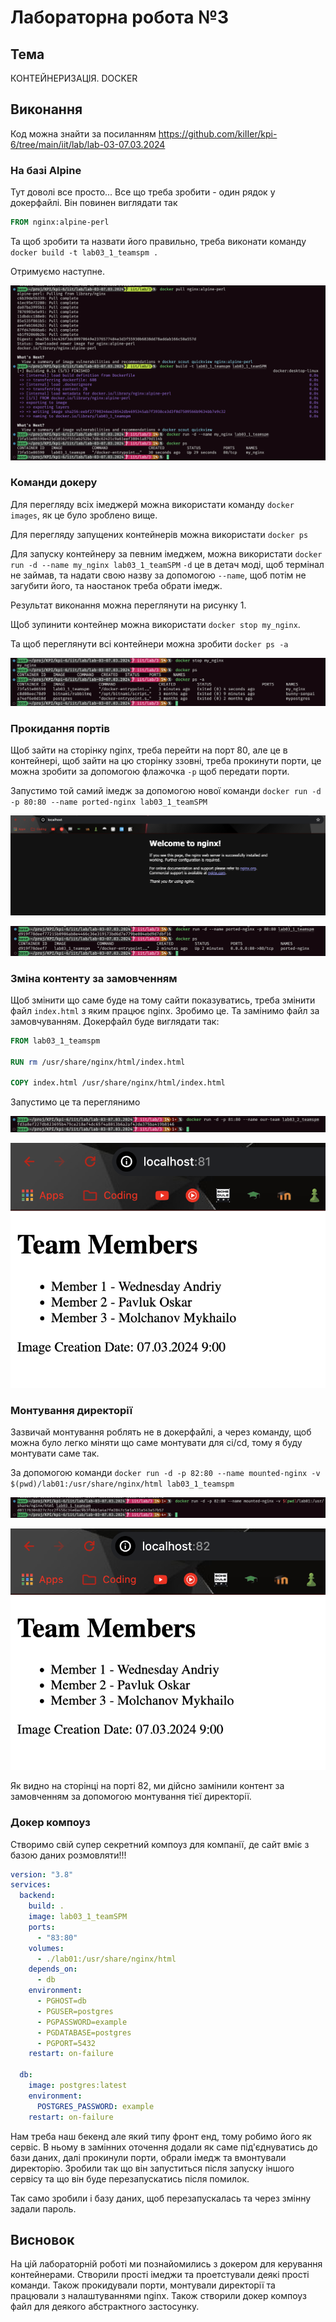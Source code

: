 # Лабораторна робота №3

## Тема

КОНТЕЙНЕРИЗАЦІЯ. DOCKER

## Виконання

Код можна знайти за посиланням <https://github.com/kiIIer/kpi-6/tree/main/iit/lab/lab-03-07.03.2024>

### На базі Alpine

Тут доволі все просто... Все що треба зробити - один рядок у докерфайлі. Він повинен виглядати так

```Dockerfile
FROM nginx:alpine-perl
```

Та щоб зробити та назвати його правильно, треба виконати команду `docker build -t lab03_1_teamspm .`

Отримуємо наступне.

![Рисунок 1 - Створення першого image](image.png)

### Команди докеру

Для перегляду всіх імеджерй можна використати команду `docker images`, як це було зроблено вище.

Для перегляду запущених контейнерів можна використати `docker ps`

Для запуску контейнеру за певним імеджем, можна використати `docker run -d --name my_nginx lab03_1_teamSPM` `-d` це в детач моді, щоб термінал не займав, та надати свою назву за допомогою `--name`, щоб потім не загубити його, та наостанок треба обрати імедж.

Результат виконання можна переглянути на рисунку 1.

Щоб зупинити контейнер можна використати `docker stop my_nginx`.

Та щоб переглянути всі контейнери можна зробити `docker ps -a`

![Рисунок 2 - Зупинка та пергляд всіх контейнерів](image-1.png)

### Прокидання портів

Щоб зайти на сторінку nginx, треба перейти на порт 80, але це в контейнері, щоб зайти на цю сторінку ззовні, треба прокинути порти, це можна зробити за допомогою флажочка `-p` щоб передати порти.

Запустимо той самий імедж за допомогою нової команди `docker run -d -p 80:80 --name ported-nginx lab03_1_teamSPM`

![Рисунок 3 - Сторінка nginx](image-2.png)

![Рисунок 4 - Запущений контейнер](image-3.png)

### Зміна контенту за замовченням

Щоб змінити що саме буде на тому сайти показуватись, треба змінити файл `index.html` з яким працює nginx. Зробимо це. Та замінимо файл за замовчуванням. Докерфайл буде виглядати так:

```Dockerfile
FROM lab03_1_teamspm

RUN rm /usr/share/nginx/html/index.html

COPY index.html /usr/share/nginx/html/index.html
```

Запустимо це та переглянимо

![Рисунок 5 - Запуск контейнеру 2](image-4.png)

![Рисунок 6 - Створена сторінка](image-5.png)

### Монтування директорії

Зазвичай монтування роблять не в докерфайлі, а через команду, щоб можна було легко міняти що саме монтувати для ci/cd, тому я буду монтувати саме так.

За допомогою команди `docker run -d -p 82:80 --name mounted-nginx -v $(pwd)/lab01:/usr/share/nginx/html lab03_1_teamspm`

![Рисунок 7 - Створення монтованого контейнеру](image-6.png)

![Рисунок 8 - Перегляд сторінки](image-7.png)

Як видно на сторінці на порті 82, ми дійсно замінили контент за замовченням за допомогою монтування тієї директорії.

### Докер компоуз

Створимо свій супер секретний компоуз для компанії, де сайт вміє з базою даних розмовляти!!!

```yml
version: "3.8"
services:
  backend:
    build: .
    image: lab03_1_teamSPM
    ports:
      - "83:80"
    volumes:
      - ./lab01:/usr/share/nginx/html
    depends_on:
      - db
    environment:
      - PGHOST=db
      - PGUSER=postgres
      - PGPASSWORD=example
      - PGDATABASE=postgres
      - PGPORT=5432
    restart: on-failure

  db:
    image: postgres:latest
    environment:
      POSTGRES_PASSWORD: example
    restart: on-failure

```

Нам треба наш бекенд але який типу фронт енд, тому робимо його як сервіс. В ньому в замінних оточення додали як саме під'єднуватись до бази даних, далі прокинули порти, обрали імедж та вмонтували директорію. Зробили так що він запуститься після запуску іншого сервісу та що він буде перезапускатись після помилок.

Так само зробили і базу даних, щоб перезапускалась та через змінну задали пароль.

## Висновок

На цій лабораторній роботі ми познайомились з докером для керування контейнерами. Створили прості імеджи та проетстували деякі прості команди. Також прокидували порти, монтували директорії та працювали з налаштуваннями nginx. Також створили докер компоуз файл для деякого абстрактного застосунку.
